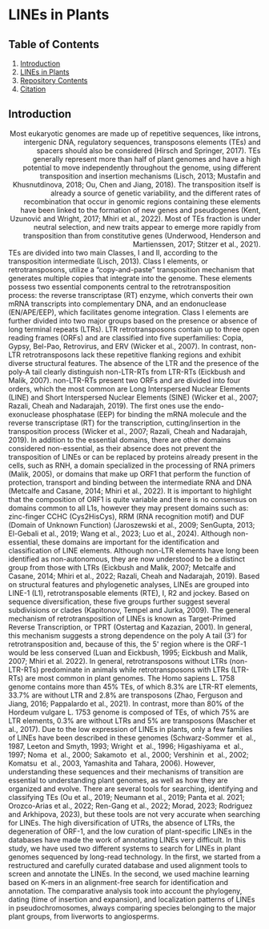 # LINEs in Plants
## Table of Contents
1. [Introduction](#introduction)
2. [LINEs in Plants](#lines-in-plants)
3. [Repository Contents](#repository)
4. [Citation](#cite)

## Introduction

<div style="text-align: right"> Most eukaryotic genomes are made up of repetitive sequences, like introns, intergenic DNA, regulatory sequences, transposons elements (TEs) and spacers should also be considered (Hirsch and Springer, 2017). TEs generally represent more than half of plant genomes and have a high potential to move independently throughout the genome, using different transposition and insertion mechanisms (Lisch, 2013; Mustafin and Khusnutdinova, 2018; Ou, Chen and Jiang, 2018). The transposition itself is already a source of genetic variability, and the different rates of recombination that occur in genomic regions containing these elements have been linked to the formation of new genes and pseudogenes (Kent, Uzunović and Wright, 2017; Mhiri et al., 2022). Most of TEs fraction is under neutral selection, and new traits appear to emerge more rapidly from transposition than from constitutive genes (Underwood, Henderson and Martienssen, 2017; Stitzer et al., 2021). </div>
TEs are divided into two main Classes, I and II, according to the transposition intermediate (Lisch, 2013). Class I elements, or retrotransposons, utilize a “copy-and-paste” transposition mechanism that generates multiple copies that integrate into the genome. These elements possess two essential components central to the retrotransposition process: the reverse transcriptase (RT) enzyme, which converts their own mRNA transcripts into complementary DNA, and an endonuclease (EN/APE/EEP), which facilitates genome integration. Class I elements are further divided into two major groups based on the presence or absence of long terminal repeats (LTRs). LTR retrotransposons contain up to three open reading frames (ORFs) and are classified into five superfamilies: Copia, Gypsy, Bel-Pao, Retrovirus, and ERV (Wicker et al., 2007). In contrast, non-LTR retrotransposons lack these repetitive flanking regions and exhibit diverse structural features. The absence of the LTR and the presence of the poly-A tail clearly distinguish non-LTR-RTs from LTR-RTs (Eickbush and Malik, 2007). non-LTR-RTs present two ORFs and are divided into four orders, which the most common are Long Interspersed Nuclear Elements (LINE) and Short Interspersed Nuclear Elements (SINE) (Wicker et al., 2007; Razali, Cheah and Nadarajah, 2019). The first ones use the endo-exonuclease phosphatase (EEP) for binding the mRNA molecule and the reverse transcriptase (RT) for the transcription, cutting/insertion in the transposition process (Wicker et al., 2007; Razali, Cheah and Nadarajah, 2019).  In addition to the essential domains, there are other domains considered non-essential, as their absence does not prevent the transposition of LINEs or can be replaced by proteins already present in the cells, such as RNH, a domain specialized in the processing of RNA primers (Malik, 2005), or domains that make up ORF1 that perform the function of protection, transport and binding between the intermediate RNA and DNA (Metcalfe and Casane, 2014; Mhiri et al., 2022). It is important to highlight that the composition of ORF1 is quite variable and there is no consensus on domains common to all L1s,  however they may present domains such as: zinc-finger CCHC (Cys2HisCys), RRM (RNA recognition motif) and DUF (Domain of Unknown Function) (Jaroszewski et al., 2009; SenGupta, 2013; El-Gebali et al., 2019; Wang et al., 2023; Luo et al., 2024). Although non-essential, these domains are important for the identification and classification of LINE elements. Although non-LTR elements have long been identified as non-autonomous, they are now understood to be a distinct group from those with LTRs (Eickbush and Malik, 2007; Metcalfe and Casane, 2014; Mhiri et al., 2022; Razali, Cheah and Nadarajah, 2019).
Based on structural features and phylogenetic analyses, LINEs are grouped into LINE-1 (L1), retrotransposable elements (RTE), I, R2 and jockey. Based on sequence diversification, these five groups further suggest several subdivisions or clades (Kapitonov, Tempel and Jurka, 2009). The general mechanism of retrotransposition of LINEs is known as Target-Primed Reverse Transcription, or TPRT (Ostertag and Kazazian, 2001). In general, this mechanism suggests a strong dependence on the poly A tail (3') for retrotransposition and, because of this, the 5' region where is the ORF-1 would be less conserved (Luan and Eickbush, 1995; Eickbush and Malik, 2007; Mhiri et al. 2022).
In general, retrotransposons without LTRs (non-LTR-RTs) predominate in animals while retrotransposons with LTRs (LTR-RTs) are most common in plant genomes. The Homo sapiens L. 1758 genome contains more than 45% TEs, of which 8.3% are LTR-RT elements, 33.7% are without LTR and 2.8% are transposons (Zhao, Ferguson and Jiang, 2016; Pappalardo et al., 2021). In contrast, more than 80% of the Hordeum vulgare L. 1753 genome is composed of TEs, of which 75% are LTR elements, 0.3% are without LTRs and 5% are transposons (Mascher et al., 2017). Due to the low expression of LINEs in plants, only a few families of LINEs have been described in these genomes (Schwarz-Sommer et al., 1987, Leeton and Smyth, 1993; Wright et al., 1996; Higashiyama et al., 1997; Noma et al., 2000; Sakamoto et al., 2000; Vershinin et al., 2002; Komatsu et al., 2003, Yamashita and Tahara, 2006). However, understanding these sequences and their mechanisms of transition are essential to understanding plant genomes, as well as how they are organized and evolve.
There are several tools for searching, identifying and classifying TEs (Ou et al., 2019; Neumann et al., 2019; Panta et al. 2021; Orozco-Arias et al., 2022; Ren-Gang et al., 2022; Morad, 2023; Rodriguez and Arkhipova, 2023), but these tools are not very accurate when searching for LINEs. The high diversification of UTRs, the absence of LTRs, the degeneration of ORF-1, and the low curation of plant-specific LINEs in the databases have made the work of annotating LINEs very difficult. In this study, we have used two different systems to search for LINEs in plant genomes sequenced by long-read technology. In the first, we started from a restructured and carefully curated database and used alignment tools to screen and annotate the LINEs. In the second, we used machine learning based on K-mers in an alignment-free search for identification and annotation. The comparative analysis took into account the phylogeny, dating (time of insertion and expansion), and localization patterns of LINEs in pseudochromosomes, always comparing species belonging to the major plant groups, from liverworts to angiosperms.
